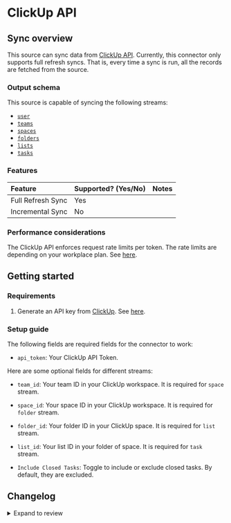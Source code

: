 # ClickUp API

## Sync overview

This source can sync data from [ClickUp API](https://clickup.com/api/). Currently, this connector only supports full refresh syncs. That is, every time a sync is run, all the records are fetched from the source.

### Output schema

This source is capable of syncing the following streams:

- [`user`](https://clickup.com/api/clickupreference/operation/GetAuthorizedUser/)
- [`teams`](https://clickup.com/api/clickupreference/operation/GetAuthorizedTeams/)
- [`spaces`](https://clickup.com/api/clickupreference/operation/GetSpaces/)
- [`folders`](https://clickup.com/api/clickupreference/operation/GetFolders/)
- [`lists`](https://clickup.com/api/clickupreference/operation/GetLists/)
- [`tasks`](https://clickup.com/api/clickupreference/operation/GetTasks)

### Features

| Feature           | Supported? \(Yes/No\) | Notes |
| :---------------- | :-------------------- | :---- |
| Full Refresh Sync | Yes                   |       |
| Incremental Sync  | No                    |       |

### Performance considerations

The ClickUp API enforces request rate limits per token. The rate limits are depending on your workplace plan. See [here](https://clickup.com/api/developer-portal/rate-limits/).

## Getting started

### Requirements

1. Generate an API key from [ClickUp](https://clickup.com/). See [here](https://clickup.com/api/developer-portal/authentication/#generate-your-personal-api-token).

### Setup guide

The following fields are required fields for the connector to work:

- `api_token`: Your ClickUp API Token.

Here are some optional fields for different streams:

- `team_id`: Your team ID in your ClickUp workspace. It is required for `space` stream.

- `space_id`: Your space ID in your ClickUp workspace. It is required for `folder` stream.

- `folder_id`: Your folder ID in your ClickUp space. It is required for `list` stream.

- `list_id`: Your list ID in your folder of space. It is required for `task` stream.

- `Include Closed Tasks`: Toggle to include or exclude closed tasks. By default, they are excluded.

## Changelog

<details>
  <summary>Expand to review</summary>

| Version | Date       | Pull Request                                             | Subject                           |
| :------ | :--------- | :------------------------------------------------------- | :-------------------------------- |
| 0.1.5 | 2024-07-10 | [38344](https://github.com/airbytehq/airbyte/pull/38344) | Make connector compatible with builder |
| 0.1.4 | 2024-06-25 | [40478](https://github.com/airbytehq/airbyte/pull/40478) | Update dependencies |
| 0.1.3 | 2024-06-22 | [40061](https://github.com/airbytehq/airbyte/pull/40061) | Update dependencies |
| 0.1.2 | 2024-05-21 | [38501](https://github.com/airbytehq/airbyte/pull/38501) | [autopull] base image + poetry + up_to_date |
| 0.1.1 | 2023-02-10 | [23951](https://github.com/airbytehq/airbyte/pull/23951) | Add optional include Closed Tasks |
| 0.1.0 | 2022-11-07 | [17770](https://github.com/airbytehq/airbyte/pull/17770) | New source |

</details>
